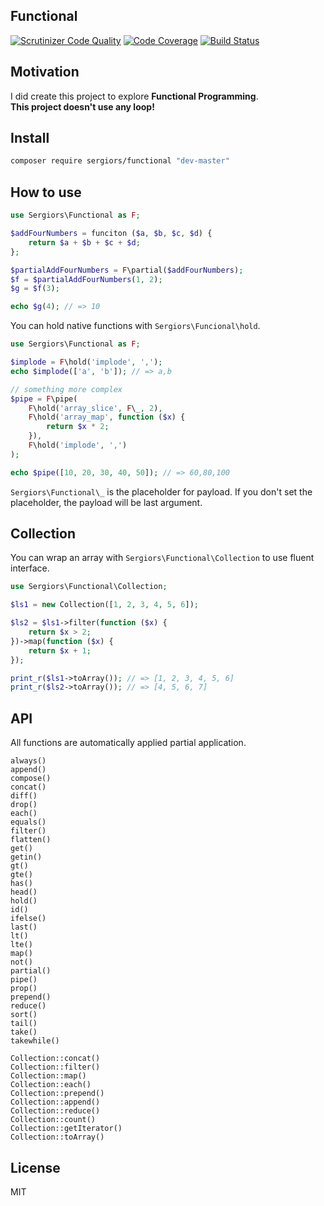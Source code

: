 Functional
----------
[![Scrutinizer Code Quality](https://scrutinizer-ci.com/g/sergiors/functional/badges/quality-score.png?b=master)](https://scrutinizer-ci.com/g/sergiors/functional/?branch=master)
[![Code Coverage](https://scrutinizer-ci.com/g/sergiors/functional/badges/coverage.png?b=master)](https://scrutinizer-ci.com/g/sergiors/functional/?branch=master)
[![Build Status](https://scrutinizer-ci.com/g/sergiors/functional/badges/build.png?b=master)](https://scrutinizer-ci.com/g/sergiors/functional/build-status/master)

Motivation
----------
I did create this project to explore **Functional Programming**.  
**This project doesn't use any loop!**

Install
-------

```bash
composer require sergiors/functional "dev-master"
```

How to use
----------
```php
use Sergiors\Functional as F;

$addFourNumbers = funciton ($a, $b, $c, $d) {
    return $a + $b + $c + $d;
};

$partialAddFourNumbers = F\partial($addFourNumbers);
$f = $partialAddFourNumbers(1, 2);
$g = $f(3);

echo $g(4); // => 10
```

You can hold native functions with `Sergiors\Funcional\hold`.

```php
use Sergiors\Functional as F;

$implode = F\hold('implode', ',');
echo $implode(['a', 'b']); // => a,b

// something more complex
$pipe = F\pipe(
    F\hold('array_slice', F\_, 2),
    F\hold('array_map', function ($x) {
        return $x * 2;
    }),
    F\hold('implode', ',')
);

echo $pipe([10, 20, 30, 40, 50]); // => 60,80,100
```

`Sergiors\Functional\_` is the placeholder for payload. If you don't set the placeholder, the payload will be last argument.

Collection
----------

You can wrap an array with `Sergiors\Functional\Collection` to use fluent interface.

```php
use Sergiors\Functional\Collection;

$ls1 = new Collection([1, 2, 3, 4, 5, 6]);

$ls2 = $ls1->filter(function ($x) {
    return $x > 2;
})->map(function ($x) {
    return $x + 1;
});

print_r($ls1->toArray()); // => [1, 2, 3, 4, 5, 6]
print_r($ls2->toArray()); // => [4, 5, 6, 7]
```

API
---

All functions are automatically applied partial application.

```
always()
append()
compose()
concat()
diff()
drop()
each()
equals()
filter()
flatten()
get()
getin()
gt()
gte()
has()
head()
hold()
id()
ifelse()
last()
lt()
lte()
map()
not()
partial()
pipe()
prop()
prepend()
reduce()
sort()
tail()
take()
takewhile()
```


```
Collection::concat()
Collection::filter()
Collection::map()
Collection::each()
Collection::prepend()
Collection::append()
Collection::reduce()
Collection::count()
Collection::getIterator()
Collection::toArray()
```

License
-------
MIT

